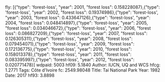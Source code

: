 fly: [{"type": 'forest-loss', "year": 2001, "forest loss": 0.158228087},{"type": 'forest-loss', "year": 2002, "forest loss": 0.19374986},{"type": 'forest-loss', "year": 2003, "forest loss": 0.433647126},{"type": 'forest-loss', "year": 2004, "forest loss": 0.048414897},{"type": 'forest-loss', "year": 2005, "forest loss": 0.034046672},{"type": 'forest-loss', "year": 2006, "forest loss": 0.086827209},{"type": 'forest-loss', "year": 2007, "forest loss": 0.126305311},{"type": 'forest-loss', "year": 2008, "forest loss": 0.079454071},{"type": 'forest-loss', "year": 2009, "forest loss": 0.172136775},{"type": 'forest-loss', "year": 2010, "forest loss": 0.158013378},{"type": 'forest-loss', "year": 2011, "forest loss": 0.083395997},{"type": 'forest-loss', "year": 2012, "forest loss": 0.020771478}]
wdpaid: 5003
hf09: 5.1840
Author: IUCN, UQ and WCS
hfcg: 1.2771
Tags: Côte d'Ivoire
fc: 2549.98048
Title: Tai National Park
Year: 1982
Date: 2017
hf93: 3.8898

